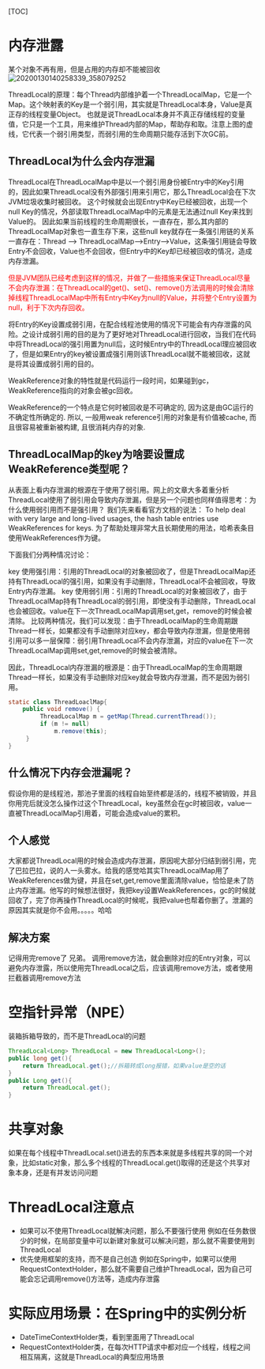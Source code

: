 [TOC]

# 内存泄露
某个对象不再有用，但是占用的内存却不能被回收
![20200130140258339_358079252](https://raw.githubusercontent.com/1990frog/imagebed/default/1602317757_20200404004812584_2101087807.jpg)


ThreadLocal的原理：每个Thread内部维护着一个ThreadLocalMap，它是一个Map。这个映射表的Key是一个弱引用，其实就是ThreadLocal本身，Value是真正存的线程变量Object。
也就是说ThreadLocal本身并不真正存储线程的变量值，它只是一个工具，用来维护Thread内部的Map，帮助存和取。注意上图的虚线，它代表一个弱引用类型，而弱引用的生命周期只能存活到下次GC前。

## ThreadLocal为什么会内存泄漏
ThreadLocal在ThreadLocalMap中是以一个弱引用身份被Entry中的Key引用的，因此如果ThreadLocal没有外部强引用来引用它，那么ThreadLocal会在下次JVM垃圾收集时被回收。
这个时候就会出现Entry中Key已经被回收，出现一个null Key的情况，外部读取ThreadLocalMap中的元素是无法通过null Key来找到Value的。
因此如果当前线程的生命周期很长，一直存在，那么其内部的ThreadLocalMap对象也一直生存下来，这些null key就存在一条强引用链的关系一直存在：Thread --> ThreadLocalMap-->Entry-->Value，这条强引用链会导致Entry不会回收，Value也不会回收，但Entry中的Key却已经被回收的情况，造成内存泄漏。

<font color="red">但是JVM团队已经考虑到这样的情况，并做了一些措施来保证ThreadLocal尽量不会内存泄漏：在ThreadLocal的get()、set()、remove()方法调用的时候会清除掉线程ThreadLocalMap中所有Entry中Key为null的Value，并将整个Entry设置为null，利于下次内存回收。</font>

将Entry的Key设置成弱引用，在配合线程池使用的情况下可能会有内存泄露的风险。之设计成弱引用的目的是为了更好地对ThreadLocal进行回收，当我们在代码中将ThreadLocal的强引用置为null后，这时候Entry中的ThreadLocal理应被回收了，但是如果Entry的key被设置成强引用则该ThreadLocal就不能被回收，这就是将其设置成弱引用的目的。

WeakReference对象的特性就是代码运行一段时间，如果碰到gc，WeakReference指向的对象会被gc回收。

WeakReference的一个特点是它何时被回收是不可确定的, 因为这是由GC运行的不确定性所确定的. 所以, 一般用weak reference引用的对象是有价值被cache, 而且很容易被重新被构建, 且很消耗内存的对象.

## ThreadLocalMap的key为啥要设置成WeakReference类型呢？
从表面上看内存泄漏的根源在于使用了弱引用。网上的文章大多着重分析ThreadLocal使用了弱引用会导致内存泄漏，但是另一个问题也同样值得思考：为什么使用弱引用而不是强引用？
我们先来看看官方文档的说法：
To help deal with very large and long-lived usages, the hash table entries use WeakReferences for keys.
为了帮助处理非常大且长期使用的用法，哈希表条目使用WeakReferences作为键。

下面我们分两种情况讨论：

key 使用强引用：引用的ThreadLocal的对象被回收了，但是ThreadLocalMap还持有ThreadLocal的强引用，如果没有手动删除，ThreadLocal不会被回收，导致Entry内存泄漏。
key 使用弱引用：引用的ThreadLocal的对象被回收了，由于ThreadLocalMap持有ThreadLocal的弱引用，即使没有手动删除，ThreadLocal也会被回收。value在下一次ThreadLocalMap调用set,get，remove的时候会被清除。
比较两种情况，我们可以发现：由于ThreadLocalMap的生命周期跟Thread一样长，如果都没有手动删除对应key，都会导致内存泄漏，但是使用弱引用可以多一层保障：弱引用ThreadLocal不会内存泄漏，对应的value在下一次ThreadLocalMap调用set,get,remove的时候会被清除。

因此，ThreadLocal内存泄漏的根源是：由于ThreadLocalMap的生命周期跟Thread一样长，如果没有手动删除对应key就会导致内存泄漏，而不是因为弱引用。

```java
static class ThreadLoaclMap{
    public void remove() {
         ThreadLocalMap m = getMap(Thread.currentThread());
         if (m != null)
             m.remove(this);
     }
}
```

## 什么情况下内存会泄漏呢？
假设你用的是线程池，那池子里面的线程自始至终都是活的，线程不被销毁，并且你用完后就没怎么操作过这个ThreadLocal，key虽然会在gc时被回收，value一直被ThreadLocalMap引用着，可能会造成value的累积。

## 个人感觉
大家都说ThreadLocal用的时候会造成内存泄漏，原因呢大部分归结到弱引用，完了巴拉巴拉，说的人一头雾水。给我的感觉哈其实ThreadLocalMap用了WeakReferences做为键，并且在set,get,remove里面清除value，恰恰是未了防止内存泄漏。他写的时候想法很好，我把key设置WeakReferences，gc的时候就回收了，完了你再操作ThreadLocal的时候呢，我把value也帮着你删了。泄漏的原因其实就是你不会用。。。。。哈哈

## 解决方案
记得用完remove了 兄弟。
调用remove方法，就会删除对应的Entry对象，可以避免内存泄露，所以使用完ThreadLocal之后，应该调用remove方法，或者使用拦截器调用remove方法

# 空指针异常（NPE）
装箱拆箱导致的，而不是ThreadLocal的问题
```java
ThreadLocal<Long> ThreadLocal = new ThreadLocal<Long>();
public long get(){
    return ThreadLocal.get();//拆箱转成long报错，如果value是空的话
}
public Long get(){
    return ThreadLocal.get();
}
```

# 共享对象
如果在每个线程中ThreadLocal.set()进去的东西本来就是多线程共享的同一个对象，比如static对象，那么多个线程的ThreadLocal.get()取得的还是这个共享对象本身，还是有并发访问问题

# ThreadLocal注意点
+ 如果可以不使用ThreadLocal就解决问题，那么不要强行使用
    例如在任务数很少的时候，在局部变量中可以新建对象就可以解决问题，那么就不需要使用到ThreadLocal
+ 优先使用框架的支持，而不是自己创造
    例如在Spring中，如果可以使用RequestContextHolder，那么就不需要自己维护ThreadLocal，因为自己可能会忘记调用remove()方法等，造成内存泄露

# 实际应用场景：在Spring中的实例分析
+ DateTimeContextHolder类，看到里面用了ThreadLocal
+ RequestContextHolder类，在每次HTTP请求中都对应一个线程，线程之间相互隔离，这就是ThreadLocal的典型应用场景
